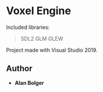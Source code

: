 # Voxel Engine

Included libraries:

> SDL2
> GLM
> GLEW

Project made with Visual Studio 2019.

## Author

* **Alan Bolger**
